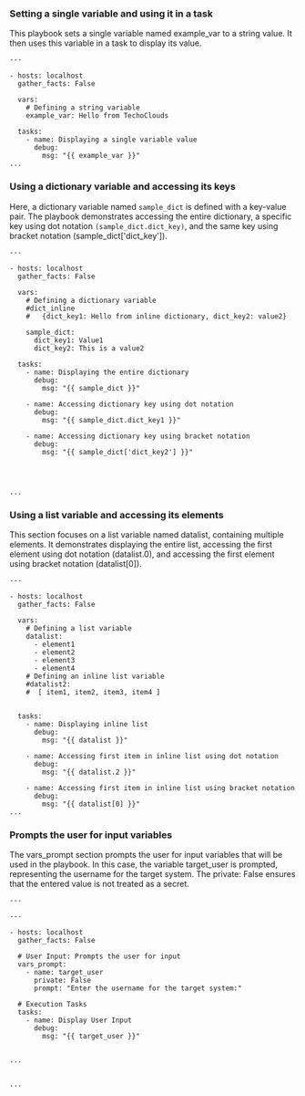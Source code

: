 
### Setting a single variable and using it in a task
This playbook sets a single variable named example_var to a string value. It then uses this variable in a task to display its value.
```
---

- hosts: localhost
  gather_facts: False

  vars:
    # Defining a string variable
    example_var: Hello from TechoClouds 

  tasks:
    - name: Displaying a single variable value
      debug:
        msg: "{{ example_var }}"
...
```
### Using a dictionary variable and accessing its keys
Here, a dictionary variable named `sample_dict` is defined with a key-value pair. The playbook demonstrates accessing the entire dictionary, a specific key using dot notation `(sample_dict.dict_key)`, and the same key using bracket notation (sample_dict['dict_key']).
```
---

- hosts: localhost
  gather_facts: False

  vars:
    # Defining a dictionary variable
    #dict_inline
    #   {dict_key1: Hello from inline dictionary, dict_key2: value2}

    sample_dict:
      dict_key1: Value1
      dict_key2: This is a value2

  tasks:
    - name: Displaying the entire dictionary
      debug:
        msg: "{{ sample_dict }}"

    - name: Accessing dictionary key using dot notation
      debug:
        msg: "{{ sample_dict.dict_key1 }}"

    - name: Accessing dictionary key using bracket notation
      debug:
        msg: "{{ sample_dict['dict_key2'] }}"




...
```

### Using a list variable and accessing its elements
This section focuses on a list variable named datalist, containing multiple elements. It demonstrates displaying the entire list, accessing the first element using dot notation (datalist.0), and accessing the first element using bracket notation (datalist[0]).
```
---

- hosts: localhost
  gather_facts: False

  vars:
    # Defining a list variable
    datalist:
      - element1
      - element2
      - element3
      - element4
    # Defining an inline list variable
    #datalist2:
    #  [ item1, item2, item3, item4 ]


  tasks:
    - name: Displaying inline list
      debug:
        msg: "{{ datalist }}"

    - name: Accessing first item in inline list using dot notation
      debug:
        msg: "{{ datalist.2 }}"

    - name: Accessing first item in inline list using bracket notation
      debug:
        msg: "{{ datalist[0] }}"
...
```
###   Prompts the user for input variables 

The vars_prompt section prompts the user for input variables that will be used in the playbook. In this case, the variable target_user is prompted, representing the username for the target system. The private: False ensures that the entered value is not treated as a secret.

```
---

---

- hosts: localhost
  gather_facts: False

  # User Input: Prompts the user for input
  vars_prompt:
    - name: target_user
      private: False
      prompt: "Enter the username for the target system:"

  # Execution Tasks
  tasks:
    - name: Display User Input
      debug:
        msg: "{{ target_user }}"


...


...

